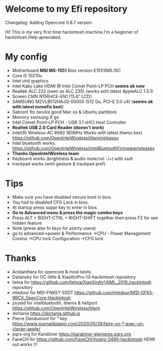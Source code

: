 
# Welcome to my Efi repository

Changelog:
Adding Opencore 0.8.7 version


Hi! This is my very first time hackintosh machine.I'm a beginner of hackintosh.Help apreciated.
# My config
- Motherboard  **MSI MS-1551** Bios version E1551IMS.10C
- Core i5 10210u
- Intel uhd graphics
- Intel Kaby Lake HDMI @ Intel Comet Point-LP PCH **seems ok now**
- Realtek ALC 233 (seen as ALC 235) (works with latest AppleALC 1.5.1)
- Screen CMN N156HCE-EN1 [15.6" LCD]
- SAMSUNG MZVLB512HAJQ-00000 (512 Go, PCI-E 3.0 x4) (**seems ok with latest nvmefix kext**)
- Sabrent 1to (works good Mac os & Ubuntu partition)
- Memory samsung 8 go
- Intel Comet Point-LP PCH - USB 3.1 xHCI Host Controller
- **Realtek USB 2.0 Card Reader (doesn't work)**
- Intel(R) Wireless-AC 9560 160MHz Works with latest itlwmx.kext https://github.com/OpenIntelWireless/itlwm/releases
- Intel bluetooth works. https://github.com/OpenIntelWireless/IntelBluetoothFirmware/releases
- **Thanks OpenIntelWireless team**
- Keyboard works (brightness & audio mute/vol -/+) with ssdt
- trackpad works (with gesture & trackpad pref)


# Tips

- Make sure you have disabled secure boot in bios.
- You had to disabled CFG Lock in bios.
- At startup press suppr key to enter in bios.
- **Go to Advanced menu & press the magic combo keys**
- Press ALT + RIGHT-CTRL + RIGHT-SHIFT together then press F2 for see hidden feature
- Note (press also fn keys for azerty users)
- go to advanced->power & Performance ->CPU - Power Management Control ->CPU lock Configuration ->CFG lock

# Thanks

- Acidanthera for opencore & most kexts
- Daliansky for OC-little & XiaoXinPro-13-hackintosh repository
- lietxa for https://github.com/lietxia/XiaoXinAir14IML_2019_hackintosh repository
- mledour for MSI-FNKEY SSDT https://github.com/mledour/MSI-GF63-9RCX_OpenCore-Hackintosh
- zxystd for intelbluetooth, itlwmx & heliport https://github.com/OpenIntelWireless/itlwm
- dortania https://dortania.github.io
- Pierre Dandumont for ² key https://www.journaldulapin.com/2020/05/28/faire-un-²-avec-un-clavier-apple/
- pqrs-org for Karabiner https://karabiner-elements.pqrs.org
- FaneCH for https://github.com/FaneCH/Vostro-3490-hackintosh HDMI out works !!!
